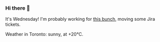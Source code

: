 ### Hi there :wave:

It's Wednesday! I'm probably working for [this bunch](https://github.com/kohofinancial), moving some Jira tickets.

Weather in Toronto: sunny, at +20°C.
